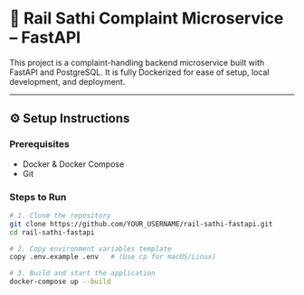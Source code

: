# 🚄 Rail Sathi Complaint Microservice – FastAPI

This project is a complaint-handling backend microservice built with FastAPI and PostgreSQL. It is fully Dockerized for ease of setup, local development, and deployment.

---

## ⚙️ Setup Instructions

### Prerequisites

- Docker & Docker Compose
- Git

### Steps to Run

```bash
# 1. Clone the repository
git clone https://github.com/YOUR_USERNAME/rail-sathi-fastapi.git
cd rail-sathi-fastapi

# 2. Copy environment variables template
copy .env.example .env   # (Use cp for macOS/Linux)

# 3. Build and start the application
docker-compose up --build
